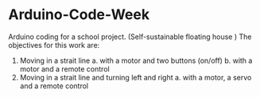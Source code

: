 # Arduino-Code-Week
Arduino coding for a school project. (Self-sustainable floating house )
The objectives for this work are:
1. Moving in a strait line
  a. with a motor and two buttons (on/off)
  b. with a motor and a remote control
2. Moving in a strait line and turning left and right
  a. with a motor, a servo and a remote control

